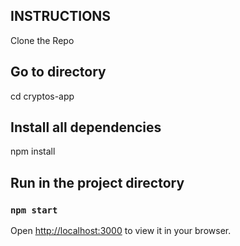 ## INSTRUCTIONS

Clone the Repo

## Go to directory

cd cryptos-app

## Install all dependencies

npm install

## Run in the project directory

### `npm start`

Open [http://localhost:3000](http://localhost:3000) to view it in your browser.


